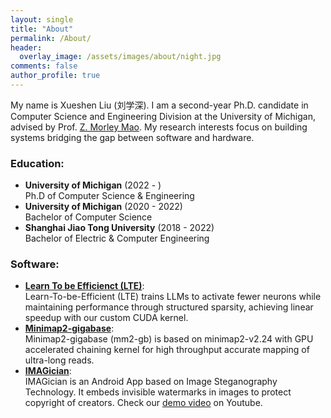 ```yaml
---
layout: single
title: "About"
permalink: /About/
header:
  overlay_image: /assets/images/about/night.jpg
comments: false
author_profile: true
---
```


My name is Xueshen Liu (刘学深). I am a second-year Ph.D. candidate in Computer Science and Engineering Division at the University of Michigan, advised by Prof. [Z. Morley Mao](https://web.eecs.umich.edu/~zmao/). My research interests focus on building systems bridging the gap between software and hardware.

### Education:

- **University of Michigan** (2022 - )   
  Ph.D of Computer Science & Engineering
- **University of Michigan** (2020 - 2022)   
  Bachelor of Computer Science 
- **Shanghai Jiao Tong University** (2018 - 2022)   
  Bachelor of Electric & Computer Engineering 

### Software:

- [**Learn To be Efficienct (LTE)**](https://github.com/haizhongzheng/LTE):     
    Learn-To-be-Efficient (LTE) trains LLMs to activate fewer neurons while maintaining performance through structured sparsity, achieving linear speedup with our custom CUDA kernel.
- [**Minimap2-gigabase**](https://github.com/Minimap2onGPU/minimap2.git):      
    Minimap2-gigabase (mm2-gb) is based on minimap2-v2.24 with GPU accelerated chaining kernel for high throughput accurate mapping of ultra-long reads.
- [**IMAGician**](https://github.com/gty929/IMAGician):      
    IMAGician is an Android App based on Image Steganography Technology. It embeds invisible watermarks in images to protect copyright of creators. Check our [demo video](https://www.youtube.com/watch?v=FsU-6BkyvHQ) on Youtube. 
